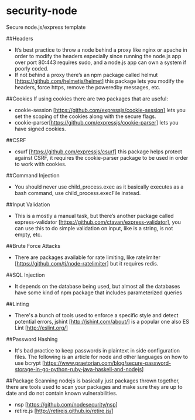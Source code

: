 # security-node
Secure node.js/express template

##Headers
* It’s best practice to throw a node behind a proxy like nginx or apache in order to modify the headers especially since running the node.js app over port 80:443 requires sudo, and a node.js app can own a system if poorly coded.
* If not behind a proxy there’s an npm package called helmut [https://github.com/helmetjs/helmet]  this package lets you modify the headers, force https, remove the poweredby messages, etc.
 
##Cookies
 If using cookies there are two packages that are useful: 
* cookie-session [https://github.com/expressjs/cookie-session] lets you set the scoping of the cookies along with the secure flags. 
* cookie-parser[https://github.com/expressjs/cookie-parser] lets you have signed cookies.
 
##CSRF
* csurf [https://github.com/expressjs/csurf] this package helps protect against CSRF, it requires the cookie-parser package to be used in order to work with cookies.
 
##Command Injection
* You should never use child_process.exec as it basically executes as a bash command, use child_process.execFile instead.

##Input Validation
* This is a mostly a manual task, but there’s another package called express-validator [https://github.com/ctavan/express-validator], you can use this to do simple validation on input, like is a string, is not empty, etc.
 
##Brute Force Attacks
* There are packages available for rate limiting, like ratelimiter [https://github.com/tj/node-ratelimiter] but it requires redis.
 
##SQL Injection
* It depends on the database being used, but almost all the databases have some kind of npm package that includes parameterized queries
 
##Linting
* There's a bunch of tools used to enforce a specific style and detect potential errors, jshint [http://jshint.com/about/] is a popular one also ES Lint [http://eslint.org/]


##Password Hashing
* It's bad practice to keep passwords in plaintext in side configuration files. The following is an article for node and other languages on how to use bcrypt [https://www.praetorian.com/blog/secure-password-storage-in-go-python-ruby-java-haskell-and-nodejs]

##Package Scanning
nodejs is basically just packages thrown together, there are tools used to scan your packages and make sure they are up to date and do not contain known vulnerabilities.
* nsp [https://github.com/nodesecurity/nsp​]
* retire.js [http://retirejs.github.io/retire.js/]  
